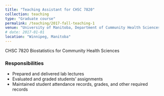 ```yaml
---
title: "Teaching Assistant for CHSC 7820"
collection: teaching
type: "Graduate course"
permalink: /teaching/2017-fall-teaching-1
venue: "University of Manitoba, Department of Cummunity Health Sciences"
# date: 2017-01-01 
location: "Winnipeg, Manitoba"
---
```


CHSC 7820 Biostatistics for Community Health Sciences

### Responsibilities ###
* Prepared and delivered lab lectures 
* Evaluated and graded students’ assignments
* Maintained student attendance records, grades, and other required records
